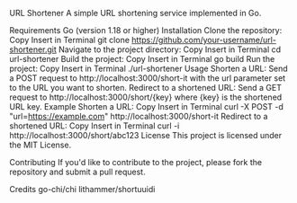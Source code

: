URL Shortener
A simple URL shortening service implemented in Go.

Requirements
Go (version 1.18 or higher)
Installation
Clone the repository:
Copy
Insert in Terminal
git clone https://github.com/your-username/url-shortener.git
Navigate to the project directory:
Copy
Insert in Terminal
cd url-shortener
Build the project:
Copy
Insert in Terminal
go build
Run the project:
Copy
Insert in Terminal
./url-shortener
Usage
Shorten a URL:
Send a POST request to http://localhost:3000/short-it with the url parameter set to the URL you want to shorten.
Redirect to a shortened URL:
Send a GET request to http://localhost:3000/short/{key} where {key} is the shortened URL key.
Example
Shorten a URL:
Copy
Insert in Terminal
curl -X POST -d "url=https://example.com" http://localhost:3000/short-it
Redirect to a shortened URL:
Copy
Insert in Terminal
curl -i http://localhost:3000/short/abc123
License
This project is licensed under the MIT License.

Contributing
If you'd like to contribute to the project, please fork the repository and submit a pull request.

Credits
go-chi/chi
lithammer/shortuuidi